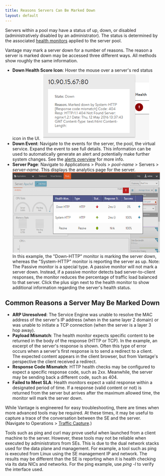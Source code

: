 ```yaml
---
title: Reasons Servers Can Be Marked Down
layout: default
---
```

Servers within a pool may have a status of up, down, or disabled (administratively disabled by an administrator).  The status is determined by the associated <a href="/docs/16.3/overview-of-health-monitors">health monitors</a> applied to the server pool.

Vantage may mark a server down for a number of reasons.  The reason a server is marked down may be accessed three different ways. All methods show roughly the same information.

* **Down Health Score Icon**:  Hover the mouse over a server's red status icon in the UI. 
<a href="img/MonitorResult.png"><img class="wp-image-9168 alignnone" src="img/MonitorResult.png" alt="MonitorResult" width="350" height="219"></a>
* **Down Event**:  Navigate to the events for the server, the pool, the virtual service.  Expand the event to see full details.  This information can be used to automatically generate an alert and potentially make further system changes.  See the <a href="/docs/16.3/alerts-overview">alerts overview</a> for more info.
* **Server Page**:  Navigate to Applications &gt; Pools &gt; *pool-name* &gt; Servers &gt; *server-name*. This displays the analytics page for the server.<img class=" wp-image-398 alignnone" src="img/HealthMonitor2.png" alt="HealthMonitor2" width="620" height="262"> In this example, the "Down-HTTP" monitor is marking the server down, whereas the "System-HTTP" monitor is reporting the server as up. Note: The Passive monitor is a special type. A passive monitor will not mark a server down. Instead, if a passive monitor detects bad server-to-client responses, the monitor reduces the percentage of traffic load balanced to that server. Click the plus sign next to the health monitor to show additional information regarding the server's health status.

## Common Reasons a Server May Be Marked Down

* **ARP Unresolved**: The Service Engine was unable to resolve the MAC address of the server's IP address (when in the same layer 2 domain) or was unable to initiate a TCP connection (when the server is a layer 3 hop away).
* **Payload Mismatch**: The health monitor expects specific content to be returned in the body of the response (HTTP or TCP). In the example, an excerpt of the server's response is shown. Often this type of error occurs when a server's first response is to send a redirect to a client. The expected content appears in the client browser, but from Vantage's perspective the client received a redirect.
* **Response Code Mismatch**: HTTP health checks may be configured to expect a specific response code, such as 2xx.  Meanwhile, the server may be sending back a different code, such as 404.
* **Failed to Meet SLA**: Health monitors expect a valid response within a designated period of time. If a response (valid content or not) is returned from the server but arrives after the maximum allowed time, the monitor will mark the server down. 

While Vantage is engineered for easy troubleshooting, there are times when more advanced tools may be required. At these times, it may be useful to capture a trace of the conversation between the SE and the server. (Navigate to Operations &gt; <a href="/docs/16.3/configuration-guide/operations/traffic-capture/">Traffic Capture</a>.)

Tools such as ping and curl may prove useful when launched from a client machine to the server. However, these tools may not be reliable when executed by administrators from SEs. This is due to the dual network stacks used for the data plane and management. For example, a tool such as ping is executed from Linux using the SE management IP and network.  The results may be different than the SE is reporting when it is health checking via its data NICs and networks.  For the ping example, use *ping -l* to verify the interface used.

